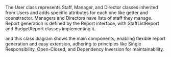 The User class represents Staff, Manager, and Director classes inherited from Users and adds specific attributes for each one like getter and counstractor. Managers and Directors have lists of staff they manage. Report generation is defined by the Report interface, with StaffListReport and BudgetReport classes implementing it.

and
this class diagram shows the main components, enabling flexible report generation and easy extension, adhering to principles like Single Responsibility, Open-Closed, and Dependency Inversion for maintainability.
